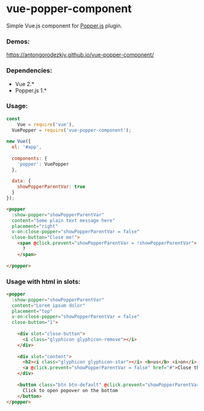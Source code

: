 vue-popper-component
==============

Simple Vue.js component for [Popper.js](https://popper.js.org/) plugin.

### Demos:

https://antongorodezkiy.github.io/vue-popper-component/

### Dependencies:

- Vue 2.*
- Popper.js 1.*

### Usage:

```javascript
const
	Vue = require('vue'),
  VuePopper = require('vue-popper-component');
	
new Vue({
  el: '#app',
  
  components: {
    'popper': VuePopper
  },
  
  data: {
    showPopperParentVar: true
  }
});
```

```html
<popper
  :show-popper="showPopperParentVar"
  content="Some plain text message here"
  placement="right"
  v-on:close-popper="showPopperParentVar = false"
  close-button="Close me!">
    <span @click.prevent="showPopperParentVar = !showPopperParentVar">
      ?
    </span>
    
</popper>
```

### Usage with html in slots:

```html
<popper
  :show-popper="showPopperParentVar"
  content="Lorem ipsum dolor"
  placement="top"
  v-on:close-popper="showPopperParentVar = false"
  close-button="1">
  
    <div slot="close-button">
      <i class="glyphicon glyphicon-remove"></i>
    </div>
    
    <div slot="content">
      <h2><i class="glyphicon glyphicon-star"></i> <b>us</b> <i>on</i> <u>github</u>!</h2>
      <a @click.prevent="showPopperParentVar = false" href="#">Close this popover from the content!</a>
    </div>
  
    <button class="btn btn-default" @click.prevent="showPopperParentVar = !showPopperParentVar">
      Click to open popover on the bottom
    </button>
</popper>
```
